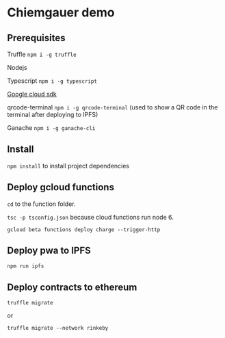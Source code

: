 # Chiemgauer demo


## Prerequisites

Truffle `npm i -g truffle`

Nodejs

Typescript `npm i -g typescript`

[Google cloud sdk](https://cloud.google.com/sdk/gcloud/) 

qrcode-terminal `npm i -g qrcode-terminal` (used to show a QR code in the terminal after deploying to IPFS)

Ganache `npm i -g ganache-cli`


## Install

`npm install` to install project dependencies


## Deploy gcloud functions

`cd` to the function folder.

`tsc -p tsconfig.json` because cloud functions run node 6.

`gcloud beta functions deploy charge --trigger-http`


## Deploy pwa to IPFS

`npm run ipfs`

  
## Deploy contracts to ethereum

`truffle migrate` 

or

`truffle migrate --network rinkeby`

  